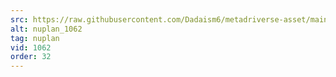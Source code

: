 ```yaml
---
src: https://raw.githubusercontent.com/Dadaism6/metadriverse-asset/main/script-nuplan-output-newcompressed/nuplan_1062.mp4
alt: nuplan_1062
tag: nuplan
vid: 1062
order: 32
---
```

